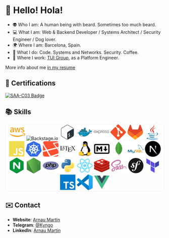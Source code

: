 # 👋 Hello! Hola!

- 👽 Who I am: A human being with beard. Sometimes too much beard.
- 💻 What I am: Web & Backend Developer / Systems Architect / Security Engineer / Dog lover.
- 🌍 Where I am: Barcelona, Spain.
- 🤔 What I do: Code. Systems and Networks. Security. Coffee.
- 🏢 Where I work: [TUI Group]([https://tui.com](https://www.tuigroup.com/en-en)), as a Platform Engineer.

More info about me [in my resume](https://github.com/Kyngo/Resume/releases/latest)

## 🏅 Certifications

<a href="https://www.credly.com/badges/ccca487d-0b94-4c05-b928-d82aede0ae96/public_url" target="_blank">
  <img alt="SAA-C03 Badge" src="https://images.credly.com/images/0e284c3f-5164-4b21-8660-0d84737941bc/image.png" width="200" height="200" />
</a>

## 📚 Skills

<div align="center" style="border:1px solid #eeeeee;border-radius:6px;">
  <img alt="AWS" width="50" height="50" src="https://raw.githubusercontent.com/devicons/devicon/v2.15.1/icons/amazonwebservices/amazonwebservices-plain-wordmark.svg" />
  <img alt="Backstage.io" width="50" height="50" src="https://assets.website-files.com/6194c620b350c4056027fac7/61f935c830906d7187956a15_Group%2037750.png" />
  <img alt="Bash" width="50" height="50" src="https://raw.githubusercontent.com/devicons/devicon/v2.15.1/icons/bash/bash-original.svg" />
  <img alt="Docker" width="50" height="50" src="https://raw.githubusercontent.com/devicons/devicon/v2.15.1/icons/docker/docker-original.svg" />
  <img alt="Express.js" width="50" height="50" src="https://raw.githubusercontent.com/devicons/devicon/v2.15.1/icons/express/express-original-wordmark.svg" />
  <img alt="Git" width="50" height="50" src="https://raw.githubusercontent.com/devicons/devicon/v2.15.1/icons/git/git-original.svg" />
  <img alt="GitLab" width="50" height="50" src="https://github.com/devicons/devicon/raw/v2.15.1/icons/gitlab/gitlab-original.svg" />
  <img alt="Java" width="50" height="50" src="https://raw.githubusercontent.com/devicons/devicon/refs/heads/master/icons/java/java-original.svg" />
  <img alt="JavaScript" width="50" height="50" src="https://raw.githubusercontent.com/devicons/devicon/v2.15.1/icons/javascript/javascript-plain.svg" />
  <img alt="Kubernetes" width="50" height="50" src="https://raw.githubusercontent.com/devicons/devicon/v2.15.1/icons/kubernetes/kubernetes-plain.svg" />
  <img alt="Laravel" width="50" height="50" src="https://raw.githubusercontent.com/devicons/devicon/v2.15.1/icons/laravel/laravel-plain.svg" />
  <img alt="LaTeX" width="50" height="50" src="https://raw.githubusercontent.com/devicons/devicon/v2.15.1/icons/latex/latex-original.svg" />
  <img alt="Linux" width="50" height="50" src="https://raw.githubusercontent.com/devicons/devicon/v2.15.1/icons/linux/linux-original.svg" />
  <img alt="Markdown" width="50" height="50" src="https://raw.githubusercontent.com/devicons/devicon/v2.15.1/icons/markdown/markdown-original.svg" />
  <img alt="MongoDB" width="50" height="50" src="https://raw.githubusercontent.com/devicons/devicon/v2.15.1/icons/mongodb/mongodb-original.svg" />
  <img alt="MySQL" width="50" height="50" src="https://raw.githubusercontent.com/devicons/devicon/v2.15.1/icons/mysql/mysql-original-wordmark.svg" />
  <img alt="Next.js" width="50" height="50" src="https://raw.githubusercontent.com/devicons/devicon/v2.15.1/icons/nextjs/nextjs-original.svg" />
  <img alt="Nginx" width="50" height="50" src="https://raw.githubusercontent.com/devicons/devicon/v2.15.1/icons/nginx/nginx-original.svg" />
  <img alt="Node.js" width="50" height="50" src="https://raw.githubusercontent.com/devicons/devicon/v2.15.1/icons/nodejs/nodejs-original.svg" />
  <img alt="PHP" width="50" height="50" src="https://raw.githubusercontent.com/devicons/devicon/v2.15.1/icons/php/php-original.svg" />
  <img alt="Python" width="50" height="50" src="https://raw.githubusercontent.com/devicons/devicon/v2.15.1/icons/python/python-original.svg" />
  <img alt="React" width="50" height="50" src="https://raw.githubusercontent.com/devicons/devicon/v2.15.1/icons/react/react-original.svg" />
  <img alt="Redis" width="50" height="50" src="https://raw.githubusercontent.com/devicons/devicon/v2.15.1/icons/redis/redis-original.svg" />
  <img alt="Sass" width="50" height="50" src="https://raw.githubusercontent.com/devicons/devicon/v2.15.1/icons/sass/sass-original.svg" />
  <img alt="Symfony" width="50" height="50" src="https://raw.githubusercontent.com/devicons/devicon/v2.15.1/icons/symfony/symfony-original.svg" />
  <img alt="Terraform" width="50" height="50" src="https://raw.githubusercontent.com/devicons/devicon/v2.15.1/icons/terraform/terraform-original.svg" />
  <img alt="TypeScript" width="50" height="50" src="https://raw.githubusercontent.com/devicons/devicon/v2.15.1/icons/typescript/typescript-original.svg" />
  <img alt="Visual Studio Code" width="50" height="50" src="https://raw.githubusercontent.com/devicons/devicon/v2.15.1/icons/vscode/vscode-original.svg" />
  <img alt="Vue.js" width="50" height="50" src="https://raw.githubusercontent.com/devicons/devicon/v2.15.1/icons/vuejs/vuejs-original.svg" />
</div>

## ✉️ Contact

- **Website**: [Arnau Martín](https://arnaumart.in)
- **Telegram**: [@Kyngo](https://t.me/kyngo)
- **LinkedIn**: [Arnau Martin](https://www.linkedin.com/in/arnaumartin/)
